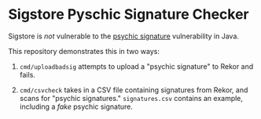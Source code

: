 # Sigstore Pyschic Signature Checker

Sigstore is *not* vulnerable to the [psychic signature](https://neilmadden.blog/2022/04/19/psychic-signatures-in-java/) vulnerability in Java.

This repository demonstrates this in two ways:

1. `cmd/uploadbadsig` attempts to upload a "psychic signature" to Rekor and fails.

2. `cmd/csvcheck` takes in a CSV file containing signatures from Rekor, and scans for "psychic signatures." `signatures.csv` contains an example, including a *fake* psychic signature.
